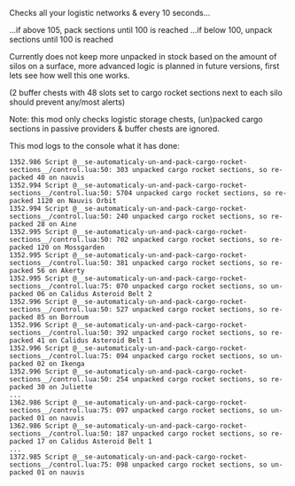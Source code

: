 Checks all your logistic networks & every 10 seconds...

...if above 105, pack sections until 100 is reached
...if below 100, unpack sections until 100 is reached

Currently does not keep more unpacked in stock based on the amount of silos on a surface,
more advanced logic is planned in future versions, first lets see how well this one works.

(2 buffer chests with 48 slots set to cargo rocket sections next to each silo should prevent any/most alerts)

Note: this mod only checks logistic storage chests, (un)packed cargo sections in passive providers & buffer chests are ignored.

This mod logs to the console what it has done:

```
1352.986 Script @__se-automaticaly-un-and-pack-cargo-rocket-sections__/control.lua:50: 303 unpacked cargo rocket sections, so re-packed 40 on nauvis
1352.994 Script @__se-automaticaly-un-and-pack-cargo-rocket-sections__/control.lua:50: 5704 unpacked cargo rocket sections, so re-packed 1120 on Nauvis Orbit
1352.994 Script @__se-automaticaly-un-and-pack-cargo-rocket-sections__/control.lua:50: 240 unpacked cargo rocket sections, so re-packed 28 on Aine
1352.995 Script @__se-automaticaly-un-and-pack-cargo-rocket-sections__/control.lua:50: 702 unpacked cargo rocket sections, so re-packed 120 on Mossgarden
1352.995 Script @__se-automaticaly-un-and-pack-cargo-rocket-sections__/control.lua:50: 381 unpacked cargo rocket sections, so re-packed 56 on Akerty
1352.995 Script @__se-automaticaly-un-and-pack-cargo-rocket-sections__/control.lua:75: 070 unpacked cargo rocket sections, so un-packed 06 on Calidus Asteroid Belt 2
1352.996 Script @__se-automaticaly-un-and-pack-cargo-rocket-sections__/control.lua:50: 527 unpacked cargo rocket sections, so re-packed 85 on Borroum
1352.996 Script @__se-automaticaly-un-and-pack-cargo-rocket-sections__/control.lua:50: 392 unpacked cargo rocket sections, so re-packed 41 on Calidus Asteroid Belt 1
1352.996 Script @__se-automaticaly-un-and-pack-cargo-rocket-sections__/control.lua:75: 094 unpacked cargo rocket sections, so un-packed 02 on Ikenga
1352.996 Script @__se-automaticaly-un-and-pack-cargo-rocket-sections__/control.lua:50: 254 unpacked cargo rocket sections, so re-packed 30 on Juliette
...
1362.986 Script @__se-automaticaly-un-and-pack-cargo-rocket-sections__/control.lua:75: 097 unpacked cargo rocket sections, so un-packed 01 on nauvis
1362.986 Script @__se-automaticaly-un-and-pack-cargo-rocket-sections__/control.lua:50: 187 unpacked cargo rocket sections, so re-packed 17 on Calidus Asteroid Belt 1
...
1372.985 Script @__se-automaticaly-un-and-pack-cargo-rocket-sections__/control.lua:75: 098 unpacked cargo rocket sections, so un-packed 01 on nauvis
```
